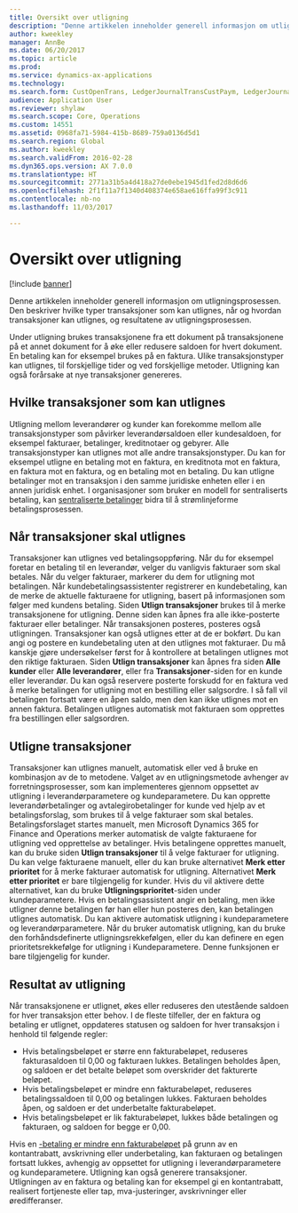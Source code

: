 ```yaml
---
title: Oversikt over utligning
description: "Denne artikkelen inneholder generell informasjon om utligningsprosessen. Den beskriver hvilke typer transaksjoner som kan utlignes, når og hvordan transaksjoner kan utlignes, og resultatene av utligningsprosessen."
author: kweekley
manager: AnnBe
ms.date: 06/20/2017
ms.topic: article
ms.prod: 
ms.service: dynamics-ax-applications
ms.technology: 
ms.search.form: CustOpenTrans, LedgerJournalTransCustPaym, LedgerJournalTransVendPaym, VendOpenTrans
audience: Application User
ms.reviewer: shylaw
ms.search.scope: Core, Operations
ms.custom: 14551
ms.assetid: 0968fa71-5984-415b-8689-759a0136d5d1
ms.search.region: Global
ms.author: kweekley
ms.search.validFrom: 2016-02-28
ms.dyn365.ops.version: AX 7.0.0
ms.translationtype: HT
ms.sourcegitcommit: 2771a31b5a4d418a27de0ebe1945d1fed2d8d6d6
ms.openlocfilehash: 2f1f11a7f1340d408374e658ae616ffa99f3c911
ms.contentlocale: nb-no
ms.lasthandoff: 11/03/2017

---
```


# <a name="settlement-overview"></a>Oversikt over utligning

[!include [banner](../includes/banner.md)]

Denne artikkelen inneholder generell informasjon om utligningsprosessen. Den beskriver hvilke typer transaksjoner som kan utlignes, når og hvordan transaksjoner kan utlignes, og resultatene av utligningsprosessen.

Under utligning brukes transaksjonene fra ett dokument på transaksjonene på et annet dokument for å øke eller redusere saldoen for hvert dokument. En betaling kan for eksempel brukes på en faktura. Ulike transaksjonstyper kan utlignes, til forskjellige tider og ved forskjellige metoder. Utligning kan også forårsake at nye transaksjoner genereres.

## <a name="what-transactions-can-be-settled"></a>Hvilke transaksjoner som kan utlignes
Utligning mellom leverandører og kunder kan forekomme mellom alle transaksjonstyper som påvirker leverandørsaldoen eller kundesaldoen, for eksempel fakturaer, betalinger, kreditnotaer og gebyrer. Alle transaksjonstyper kan utlignes mot alle andre transaksjonstyper. Du kan for eksempel utligne en betaling mot en faktura, en kreditnota mot en faktura, en faktura mot en faktura, og en betaling mot en betaling. Du kan utligne betalinger mot en transaksjon i den samme juridiske enheten eller i en annen juridisk enhet. I organisasjoner som bruker en modell for sentraliserts betaling, kan [sentraliserte betalinger](set-up-centralized-payments.md) bidra til å strømlinjeforme betalingsprosessen.

## <a name="when-to-settle-transactions"></a>Når transaksjoner skal utlignes
Transaksjoner kan utlignes ved betalingsoppføring. Når du for eksempel foretar en betaling til en leverandør, velger du vanligvis fakturaer som skal betales. Når du velger fakturaer, markerer du dem for utligning mot betalingen. Når kundebetalingsassistenter registrerer en kundebetaling, kan de merke de aktuelle fakturaene for utligning, basert på informasjonen som følger med kundens betaling. Siden **Utlign transaksjoner** brukes til å merke transaksjonene for utligning. Denne siden kan åpnes fra alle ikke-posterte fakturaer eller betalinger. Når transaksjonen posteres, posteres også utligningen. Transaksjoner kan også utlignes etter at de er bokført. Du kan angi og postere en kundebetaling uten at den utlignes mot fakturaer. Du må kanskje gjøre undersøkelser først for å kontrollere at betalingen utlignes mot den riktige fakturaen. Siden **Utlign transaksjoner** kan åpnes fra siden **Alle kunder** eller **Alle leverandører**, eller fra **Transaksjoner**-siden for en kunde eller leverandør. Du kan også reservere posterte forskudd for en faktura ved å merke betalingen for utligning mot en bestilling eller salgsordre. I så fall vil betalingen fortsatt være en åpen saldo, men den kan ikke utlignes mot en annen faktura. Betalingen utlignes automatisk mot fakturaen som opprettes fra bestillingen eller salgsordren.

## <a name="how-to-settle-transactions"></a>Utligne transaksjoner
Transaksjoner kan utlignes manuelt, automatisk eller ved å bruke en kombinasjon av de to metodene. Valget av en utligningsmetode avhenger av forretningsprosesser, som kan implementeres gjennom oppsettet av utligning i leverandørparametere og kundeparametere. Du kan opprette leverandørbetalinger og avtalegirobetalinger for kunde ved hjelp av et betalingsforslag, som brukes til å velge fakturaer som skal betales. Betalingsforslaget startes manuelt, men Microsoft Dynamics 365 for Finance and Operations merker automatisk de valgte fakturaene for utligning ved opprettelse av betalinger. Hvis betalingene opprettes manuelt, kan du bruke siden **Utlign transaksjoner** til å velge fakturaer for utligning. Du kan velge fakturaene manuelt, eller du kan bruke alternativet **Merk etter prioritet** for å merke fakturaer automatisk for utligning. Alternativet **Merk etter prioritet** er bare tilgjengelig for kunder. Hvis du vil aktivere dette alternativet, kan du bruke **Utligningsprioritet**-siden under kundeparametere. Hvis en betalingsassistent angir en betaling, men ikke utligner denne betalingen før han eller hun posteres den, kan betalingen utlignes automatisk. Du kan aktivere automatisk utligning i kundeparametere og leverandørparametere. Når du bruker automatisk utligning, kan du bruke den forhåndsdefinerte utligningsrekkefølgen, eller du kan definere en egen prioritetsrekkefølge for utligning i Kundeparametere. Denne funksjonen er bare tilgjengelig for kunder.

## <a name="results-of-settlement"></a>Resultat av utligning
Når transaksjonene er utlignet, økes eller reduseres den utestående saldoen for hver transaksjon etter behov. I de fleste tilfeller, der en faktura og betaling er utlignet, oppdateres statusen og saldoen for hver transaksjon i henhold til følgende regler:

-   Hvis betalingsbeløpet er større enn fakturabeløpet, reduseres fakturasaldoen til 0,00 og fakturaen lukkes. Betalingen beholdes åpen, og saldoen er det betalte beløpet som overskrider det fakturerte beløpet.
-   Hvis betalingsbeløpet er mindre enn fakturabeløpet, reduseres betalingssaldoen til 0,00 og betalingen lukkes. Fakturaen beholdes åpen, og saldoen er det underbetalte fakturabeløpet.
-   Hvis betalingsbeløpet er lik fakturabeløpet, lukkes både betalingen og fakturaen, og saldoen for begge er 0,00.

Hvis en [-betaling er mindre enn fakturabeløpet](../accounts-payable/vendor-payments-partial-amount.md) på grunn av en kontantrabatt, avskrivning eller underbetaling, kan fakturaen og betalingen fortsatt lukkes, avhengig av oppsettet for utligning i leverandørparametere og kundeparametere. Utligning kan også generere transaksjoner. Utligningen av en faktura og betaling kan for eksempel gi en kontantrabatt, realisert fortjeneste eller tap, mva-justeringer, avskrivninger eller øredifferanser.




